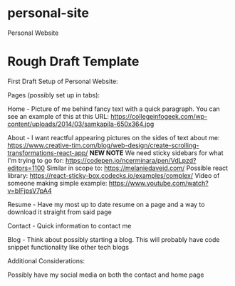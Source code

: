 # personal-site

Personal Website

# Rough Draft Template

First Draft Setup of Personal Website:

Pages (possibly set up in tabs):

Home - Picture of me behind fancy text with a quick paragraph. You can see an example of this at this URL: https://collegeinfogeek.com/wp-content/uploads/2014/03/samkapila-650x364.jpg

About - I want reactful appearing pictures on the sides of text about me: https://www.creative-tim.com/blog/web-design/create-scrolling-transformations-react-app/
**NEW NOTE** We need sticky sidebars for what I'm trying to go for: https://codepen.io/ncerminara/pen/VdLpzd?editors=1100
Similar in scope to: https://melaniedaveid.com/
Possible react library: https://react-sticky-box.codecks.io/examples/complex/
Video of someone making simple example: https://www.youtube.com/watch?v=blFjpsV7pA4

Resume - Have my most up to date resume on a page and a way to download it straight from said page

Contact - Quick information to contact me

Blog - Think about possibly starting a blog. This will probably have code snippet functionality like other tech blogs

Additional Considerations:

Possibly have my social media on both the contact and home page
